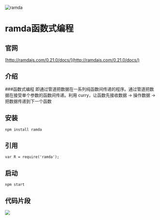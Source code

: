 ![ramda](http://ramda.jcphillipps.com/logo/ramdaFilled_200x235.png)
# ramda函数式编程 #

## 官网
[http://ramdajs.com/0.21.0/docs/](http://ramdajs.com/0.21.0/docs/)

## 介绍
###函数式编程 即通过管道把数据在一系列纯函数间传递的程序。通过管道把数据在接受单个参数的函数间传递。利用 curry，让函数先接收数据 -> 操作数据 -> 把数据传递到下一个函数

## 安装 
    npm install ramda

## 引用
    var R = require('ramda');

## 启动
    npm start 

## 代码片段
	
![](http://i.imgur.com/flmULvn.png)